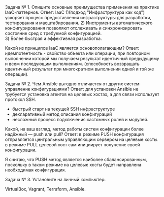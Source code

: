 Задача № 1. 
Опишите основные преимущества применения на практике IaaC-паттернов.
Ответ: IaaC 
1)(подход "Инфраструктура как код") ускоряет процесс предоставления инфраструктуры для разработки, тестирования и масштабирования. 
2) Инструменты автоматического конфигурирования позволяют отслеживать и синхронизировать состояние сред с требуемой конфигурацией.  
3) Более быстрая и эффективная разработка. 

Какой из принципов IaaC является основополагающим?
Ответ: идемпотентность - свойство объекта или операции, при повторном выполнении которой мы получаем результат идентичный предыдущему и всем последующим выполнениям.
(способность возвращать идентичный результат при многократном выполнении одной и той же операции). 

Задача № 2. 
Чем Ansible выгодно отличается от других систем управление конфигурациями?
Ответ: для установки Ansible не трубуется установка агентов на целевых хостах, а для связи использует протокол SSH.
- быстрый старт на текущей SSH инфраструктуре
- декларативный метод описания конфигураций
- несложный процесс подключения кастомных ролей и модулей. 

Какой, на ваш взгляд, метод работы систем конфигурации более надёжный — push или pull?
Ответ: в режиме PUSH конфигурация отправляется центральным управляющим сервером на целевые хосты. 
в режиме PULL целевой хост сам инициирует получение своей конфигурации. 

Я считаю, что PUSH метод является наиболее сбалансированным, поскольку в таком режиме на целевые хосты будет направлена необходимая конфигурация. 

Задача № 3. Установите на личный компьютер. 

VirtualBox,
Vagrant,
Terraform,
Ansible. 
